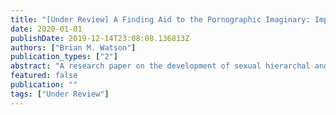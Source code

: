 ```yaml
---
title: "[Under Review] A Finding Aid to the Pornographic Imaginary: Implications of Amateur Classifications on/by reddit’s NSFW 411"
date: 2020-01-01
publishDate: 2019-12-14T23:08:08.136813Z
authors: ["Brian M. Watson"]
publication_types: ["2"]
abstract: "A research paper on the development of sexual hierarchal and classification systems on Reddit and elsewhere."
featured: false
publication: ""
tags: ["Under Review"]
---
```


